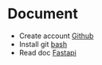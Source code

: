 # Document

- Create account [Github](https://github.com/)
- Install git [bash](https://git-scm.com/)
- Read doc [Fastapi](https://fastapi.tiangolo.com/)